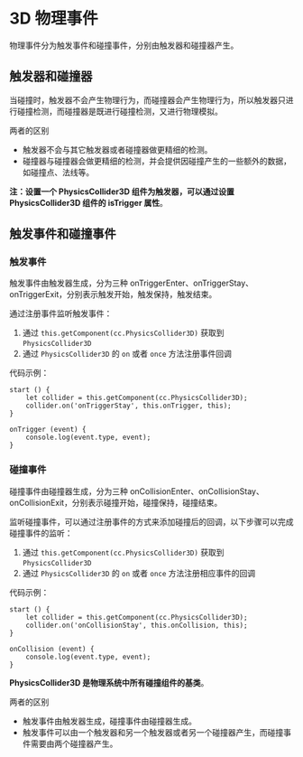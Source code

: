 # 3D 物理事件

物理事件分为触发事件和碰撞事件，分别由触发器和碰撞器产生。

## 触发器和碰撞器

当碰撞时，触发器不会产生物理行为，而碰撞器会产生物理行为，所以触发器只进行碰撞检测，而碰撞器是既进行碰撞检测，又进行物理模拟。

两者的区别

- 触发器不会与其它触发器或者碰撞器做更精细的检测。
- 碰撞器与碰撞器会做更精细的检测，并会提供因碰撞产生的一些额外的数据，如碰撞点、法线等。

**注：设置一个 PhysicsCollider3D 组件为触发器，可以通过设置 PhysicsCollider3D 组件的 isTrigger 属性**。

## 触发事件和碰撞事件

### 触发事件

触发事件由触发器生成，分为三种 onTriggerEnter、onTriggerStay、onTriggerExit，分别表示触发开始，触发保持，触发结束。

通过注册事件监听触发事件：

1. 通过 `this.getComponent(cc.PhysicsCollider3D)` 获取到 `PhysicsCollider3D`
2. 通过 `PhysicsCollider3D` 的 `on` 或者 `once` 方法注册事件回调

代码示例：

```
start () {
    let collider = this.getComponent(cc.PhysicsCollider3D);
    collider.on('onTriggerStay', this.onTrigger, this);
}

onTrigger (event) {
    console.log(event.type, event);
}
```

### 碰撞事件

碰撞事件由碰撞器生成，分为三种 onCollisionEnter、onCollisionStay、onCollisionExit，分别表示碰撞开始，碰撞保持，碰撞结束。

监听碰撞事件，可以通过注册事件的方式来添加碰撞后的回调，以下步骤可以完成碰撞事件的监听：

1. 通过 `this.getComponent(cc.PhysicsCollider3D)` 获取到 `PhysicsCollider3D`
2. 通过 `PhysicsCollider3D` 的 `on` 或者 `once` 方法注册相应事件的回调

代码示例：

```
start () {
    let collider = this.getComponent(cc.PhysicsCollider3D);
    collider.on('onCollisionStay', this.onCollision, this);
}

onCollision (event) {
    console.log(event.type, event);
}
```

**PhysicsCollider3D 是物理系统中所有碰撞组件的基类**。

两者的区别

- 触发事件由触发器生成，碰撞事件由碰撞器生成。
- 触发事件可以由一个触发器和另一个触发器或者另一个碰撞器产生，而碰撞事件需要由两个碰撞器产生。
